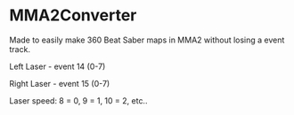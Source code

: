 # MMA2Converter
Made to easily make 360 Beat Saber maps in MMA2 without losing a event track.

Left Laser - event 14 (0-7)

Right Laser - event 15 (0-7)



Laser speed: 8 = 0, 9 = 1, 10 = 2, etc..
